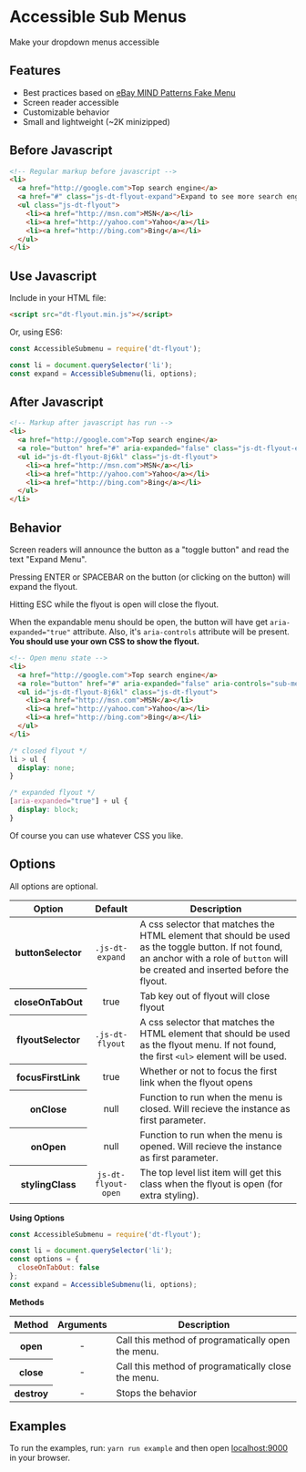 # Accessible Sub Menus

Make your dropdown menus accessible

## Features

- Best practices based on [eBay MIND Patterns Fake Menu](https://ebay.gitbooks.io/mindpatterns/content/navigation/fakemenu.html)
- Screen reader accessible
- Customizable behavior
- Small and lightweight (~2K minizipped)

## Before Javascript

```html
<!-- Regular markup before javascript -->
<li>
  <a href="http://google.com">Top search engine</a>
  <a href="#" class="js-dt-flyout-expand">Expand to see more search engines</a>  
  <ul class="js-dt-flyout">
    <li><a href="http://msn.com">MSN</a></li>
    <li><a href="http://yahoo.com">Yahoo</a></li>
    <li><a href="http://bing.com">Bing</a></li>
  </ul>
</li>
```

## Use Javascript

Include in your HTML file:

```html
<script src="dt-flyout.min.js"></script>
```

Or, using ES6:

```javascript
const AccessibleSubmenu = require('dt-flyout');

const li = document.querySelector('li');
const expand = AccessibleSubmenu(li, options);
```

## After Javascript

```html
<!-- Markup after javascript has run -->
<li>
  <a href="http://google.com">Top search engine</a>
  <a role="button" href="#" aria-expanded="false" class="js-dt-flyout-expand">Expand Menu</a>
  <ul id="js-dt-flyout-8j6kl" class="js-dt-flyout">
    <li><a href="http://msn.com">MSN</a></li>
    <li><a href="http://yahoo.com">Yahoo</a></li>
    <li><a href="http://bing.com">Bing</a></li>
  </ul>
</li>
```

## Behavior

Screen readers will announce the button as a "toggle button" and read the text "Expand Menu".

Pressing ENTER or SPACEBAR on the button (or clicking on the button) will expand the flyout.

Hitting ESC while the flyout is open will close the flyout.

When the expandable menu should be open, the button will have get `aria-expanded="true"` attribute. Also, it's `aria-controls` attribute will be present. **You should use your own CSS to show the flyout.**

```html
<!-- Open menu state -->
<li>
  <a href="http://google.com">Top search engine</a>
  <a role="button" href="#" aria-expanded="false" aria-controls="sub-menu-8j6kl" class="js-dt-flyout-expand">Expand Menu</a>
  <ul id="js-dt-flyout-8j6kl" class="js-dt-flyout">
    <li><a href="http://msn.com">MSN</a></li>
    <li><a href="http://yahoo.com">Yahoo</a></li>
    <li><a href="http://bing.com">Bing</a></li>
  </ul>
</li>
```

```css
/* closed flyout */
li > ul {
  display: none;
}

/* expanded flyout */
[aria-expanded="true"] + ul {
  display: block;
}
```

Of course you can use whatever CSS you like.

## Options

All options are optional.

<table>
<thead>
<tr>
<th>Option</th>
<th style="text-align:center">Default</th>
<th>Description</th>
</tr>
</thead>
<tbody>
<tr>
<th>buttonSelector</th>
<td style="text-align:center"><code>.js-dt-expand</code></td>
<td>A css selector that matches the HTML element that should be used as the toggle button. If not found, an anchor with a role of <code>button</code> will be created and inserted before the flyout.</td>
</tr>
<tr>
<th>closeOnTabOut</th>
<td style="text-align:center">true</td>
<td>Tab key out of flyout will close flyout</td>
</tr>
<tr>
<th>flyoutSelector</th>
<td style="text-align:center"><code>.js-dt-flyout</code></td>
<td>A css selector that matches the HTML element that should be used as the flyout menu. If not found, the first <code>&lt;ul&gt;</code> element will be used.</td>
</tr>
<tr>
<th>focusFirstLink</th>
<td style="text-align:center">true</td>
<td>Whether or not to focus the first link when the flyout opens</td>
</tr>
<tr>
<th>onClose</th>
<td style="text-align:center">null</td>
<td>Function to run when the menu is closed. Will recieve the instance as first parameter.</td>
</tr>
<tr>
<th>onOpen</th>
<td style="text-align:center">null</td>
<td>Function to run when the menu is opened. Will recieve the instance as first parameter.</td>
</tr>
<tr>
<th>stylingClass</th>
<td style="text-align:center"><code>js-dt-flyout-open</code></td>
<td>The top level list item will get this class when the flyout is open (for extra styling).</td>
</tr>
</tbody>
</table>

**Using Options**

```javascript
const AccessibleSubmenu = require('dt-flyout');

const li = document.querySelector('li');
const options = {
  closeOnTabOut: false
};
const expand = AccessibleSubmenu(li, options);
```

**Methods**

<table>
<thead>
<tr>
<th>Method</th>
<th style="text-align:center">Arguments</th>
<th>Description</th>
</tr>
</thead>
<tbody>
<tr>
<th>open</th>
<td style="text-align:center">-</td>
<td>Call this method of programatically open the menu.</td>
</tr>
<tr>
<th>close</th>
<td style="text-align:center">-</td>
<td>Call this method of programatically close the menu.</td>
</tr>
<tr>
<th>destroy</th>
<td style="text-align:center">-</td>
<td>Stops the behavior</td>
</tr>
</tbody>
</table>

## Examples

To run the examples, run: `yarn run example` and then open [localhost:9000](http://localhost:9000/) in your browser.
